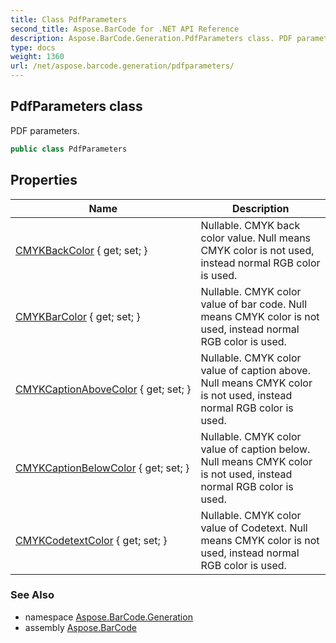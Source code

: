 ```yaml
---
title: Class PdfParameters
second_title: Aspose.BarCode for .NET API Reference
description: Aspose.BarCode.Generation.PdfParameters class. PDF parameters
type: docs
weight: 1360
url: /net/aspose.barcode.generation/pdfparameters/
---
```

## PdfParameters class

PDF parameters.

```csharp
public class PdfParameters
```

## Properties

| Name | Description |
| --- | --- |
| [CMYKBackColor](../../aspose.barcode.generation/pdfparameters/cmykbackcolor/) { get; set; } | Nullable. CMYK back color value. Null means CMYK color is not used, instead normal RGB color is used. |
| [CMYKBarColor](../../aspose.barcode.generation/pdfparameters/cmykbarcolor/) { get; set; } | Nullable. CMYK color value of bar code. Null means CMYK color is not used, instead normal RGB color is used. |
| [CMYKCaptionAboveColor](../../aspose.barcode.generation/pdfparameters/cmykcaptionabovecolor/) { get; set; } | Nullable. CMYK color value of caption above. Null means CMYK color is not used, instead normal RGB color is used. |
| [CMYKCaptionBelowColor](../../aspose.barcode.generation/pdfparameters/cmykcaptionbelowcolor/) { get; set; } | Nullable. CMYK color value of caption below. Null means CMYK color is not used, instead normal RGB color is used. |
| [CMYKCodetextColor](../../aspose.barcode.generation/pdfparameters/cmykcodetextcolor/) { get; set; } | Nullable. CMYK color value of Codetext. Null means CMYK color is not used, instead normal RGB color is used. |

### See Also

* namespace [Aspose.BarCode.Generation](../../aspose.barcode.generation/)
* assembly [Aspose.BarCode](../../)


